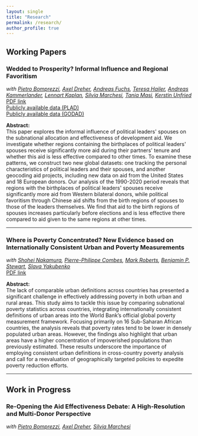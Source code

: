 ```yaml
---
layout: single
title: "Research"
permalink: /research/
author_profile: true
---
```


## Working Papers

### Wedded to Prosperity? Informal Influence and Regional Favoritism
_with [Pietro Bomprezzi](https://sites.google.com/view/pietrobomprezzi/home), [Axel Dreher](https://axel-dreher.de/), [Andreas Fuchs](https://andreas-fuchs.weebly.com/), [Teresa Hailer](https://www.awi.uni-heidelberg.de/en/professorships/international-development-economics/teresa-hailer-ma), [Andreas Kammerlander](https://iep.uni-freiburg.de/copy_of_team/andreas-kammerlander-m-sc%202/andreas-kammerlander-m-sc), [Lennart Kaplan](https://sites.google.com/view/lennart-kaplan/home), [Silvia Marchesi](https://sites.google.com/site/ssilviamarchesi/home), [Tania Masi](https://sites.google.com/view/taniamasi), [Kerstin Unfried](https://sites.google.com/view/kerstin-unfried/home)_<br>
[PDF link](https://www.ifo.de/en/cesifo/publications/2024/working-paper/wedded-prosperity-informal-influence-and-regional-favoritism) <br>
[Publicly available data (PLAD)](https://plad.me/)<br>
[Publicly available data (GODAD)](https://godad.me/)<br>

**Abstract:**  
This paper explores the informal influence of political leaders' spouses on the subnational allocation and effectiveness of development aid. We investigate whether regions containing the birthplaces of political leaders' spouses receive significantly more aid during their partners' tenure and whether this aid is less effective compared to other times. To examine these patterns, we construct two new global datasets: one tracking the personal characteristics of political leaders and their spouses, and another geocoding aid projects, including new data on aid from the United States and 18 European donors. Our analysis of the 1990-2020 period reveals that regions with the birthplaces of political leaders' spouses receive significantly more aid from Western bilateral donors, while political favoritism through Chinese aid shifts from the birth regions of spouses to those of the leaders themselves. We find that aid to the birth regions of spouses increases particularly before elections and is less effective there compared to aid given to the same regions at other times.

---

### Where is Poverty Concentrated? New Evidence based on Internationally Consistent Urban and Poverty Measurements
_with [Shohei Nakamura](https://sites.google.com/site/shoheinakamuraspage/home), [Pierre-Philippe Combes](https://sites.google.com/view/pierrephilippecombes/), [Mark Roberts](https://sites.google.com/view/mark-roberts/home), [Benjamin P. Stewart](https://www.worldbank.org/en/about/people/b/benjamin-p-stewart#1), [Slava Yakubenko](https://sites.google.com/view/yakubenko/home)_ <br>
[PDF link](https://documents1.worldbank.org/curated/en/099823311272312886/pdf/IDU047ac48f0062ea04222098780cda70c42240d.pdf) 


**Abstract:**  
The lack of comparable urban definitions across countries has presented a significant challenge in effectively addressing poverty in both urban and rural areas. This study aims to tackle this issue by comparing subnational poverty statistics across countries, integrating internationally consistent definitions of urban areas into the World Bank’s official global poverty measurement framework. Focusing primarily on 16 Sub-Saharan African countries, the analysis reveals that poverty rates tend to be lower in densely populated urban areas. However, the findings also highlight that urban areas have a higher concentration of impoverished populations than previously estimated. These results underscore the importance of employing consistent urban definitions in cross-country poverty analysis and call for a reevaluation of geographically targeted policies to expedite poverty reduction efforts. 

---

## Work in Progress

### Re-Opening the Aid Effectiveness Debate: A High-Resolution and Multi-Donor Perspective
_with [Pietro Bomprezzi](https://sites.google.com/view/pietrobomprezzi/home), [Axel Dreher](https://axel-dreher.de/), [Silvia Marchesi](https://sites.google.com/site/ssilviamarchesi/home)_



